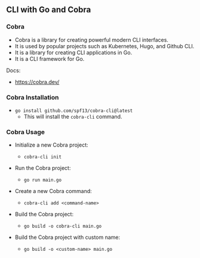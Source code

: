## CLI with Go and Cobra

### Cobra

- Cobra is a library for creating powerful modern CLI interfaces.
- It is used by popular projects such as Kubernetes, Hugo, and Github CLI.
- It is a library for creating CLI applications in Go.
- It is a CLI framework for Go.

Docs:
  - https://cobra.dev/

### Cobra Installation

- `go install github.com/spf13/cobra-cli@latest`
  - This will install the `cobra-cli` command.

### Cobra Usage

- Initialize a new Cobra project:
  - `cobra-cli init`

- Run the Cobra project:
  - `go run main.go`

- Create a new Cobra command:
  - `cobra-cli add <command-name>`

- Build the Cobra project:
  - `go build -o cobra-cli main.go`

- Build the Cobra project with custom name:
  - `go build -o <custom-name> main.go`